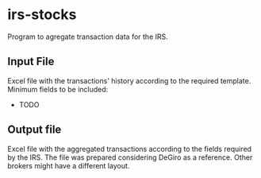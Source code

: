 # irs-stocks
Program to agregate transaction data for the IRS.

## Input File
Excel file with the transactions' history according to
the required template.
Minimum fields to be included:
+ TODO

## Output file
Excel file with the aggregated transactions according to
the fields required by the IRS.
The file was prepared considering DeGiro as a reference.
Other brokers might have a different layout.
